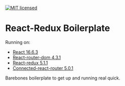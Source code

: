 [![MIT licensed](https://img.shields.io/badge/license-MIT-blue.svg)](https://raw.githubusercontent.com/edisonchee/slimbot/master/LICENSE)

# React-Redux Boilerplate

Running on:
* [React 16.6.3](https://github.com/facebook/react)
* [React-router-dom 4.3.1](https://github.com/ReactTraining/react-router/tree/master/packages/react-router-dom)
* [React-redux 5.1.1](https://github.com/reactjs/react-redux)
* [Connected-react-router 5.0.1](https://github.com/supasate/connected-react-router)

Barebones boilerplate to get up and running real quick.